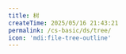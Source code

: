 ```yaml
---
title: 树
createTime: 2025/05/16 21:43:21
permalink: /cs-basic/ds/tree/
icon: 'mdi:file-tree-outline'
---
```

